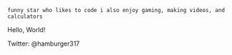 ``
funny star who likes to code
i also enjoy gaming, making videos, and calculators
``


Hello, World!

Twitter: @hamburger317

<!---
Hamburger317/Hamburger317 is a ✨ special ✨ repository because its `README.md` (this file) appears on your GitHub profile.
You can click the Preview link to take a look at your changes.
--->
